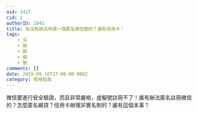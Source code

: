 ```yaml
---
aid: 1427
cid: 1
authorID: 1942
title: 有沒有辦法申請一個匿名微信號的？還有信用卡！
tags:
    - 沒
    - 辦
    - 請
    - 個
    - 號
comments: []
date: 2019-09-16T17:08:00.000Z
category: 使用指南
---
```


微信要進行安全驗證，而且非常嚴格，虛擬號註冊不了！誰有辦法匿名註冊微信的？怎麼匿名網貸？信用卡辦理非實名制的？誰有這個本事？
